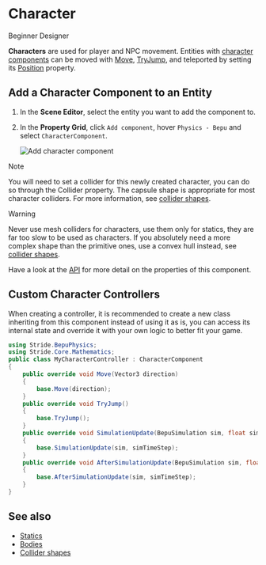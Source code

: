 # Character

<span class="badge text-bg-primary">Beginner</span>
<span class="badge text-bg-success">Designer</span>

**Characters** are used for player and NPC movement. Entities with [character components](xref:Stride.BepuPhysics.CharacterComponent) can be moved with [Move](xref:Stride.BepuPhysics.CharacterComponent.Move\(Stride.Core.Mathematics.Vector3\)), [TryJump](xref:Stride.BepuPhysics.CharacterComponent.TryJump), and teleported by setting its [Position](xref:Stride.BepuPhysics.BodyComponent.Position) property.

## Add a Character Component to an Entity

1. In the **Scene Editor**, select the entity you want to add the component to.

2. In the **Property Grid**, click `Add component`, hover `Physics - Bepu` and select `CharacterComponent`.

    ![Add character component](media/add-character-component.png)

> [!Note]
> You will need to set a collider for this newly created character, you can do so through the Collider property. The capsule shape is appropriate for most character colliders. For more information, see [collider shapes](collider-shapes.md).

> [!WARNING]
> Never use mesh colliders for characters, use them only for statics, they are far too slow to be used as characters. If you absolutely need a more complex shape than the primitive ones, use a convex hull instead, see [collider shapes](collider-shapes.md).

Have a look at the [API](xref:Stride.BepuPhysics.CharacterComponent) for more detail on the properties of this component.

## Custom Character Controllers

When creating a controller, it is recommended to create a new class inheriting from this component instead of using it as is, you can access its internal state and override it with your own logic to better fit your game.

```cs
using Stride.BepuPhysics;
using Stride.Core.Mathematics;
public class MyCharacterController : CharacterComponent
{
    public override void Move(Vector3 direction)
    {
        base.Move(direction);
    }
    public override void TryJump()
    {
        base.TryJump();
    }
    public override void SimulationUpdate(BepuSimulation sim, float simTimeStep)
    {
        base.SimulationUpdate(sim, simTimeStep);
    }
    public override void AfterSimulationUpdate(BepuSimulation sim, float simTimeStep)
    {
        base.AfterSimulationUpdate(sim, simTimeStep);
    }
}
```

## See also

* [Statics](static-colliders.md)
* [Bodies](rigid-bodies.md)
* [Collider shapes](collider-shapes.md)